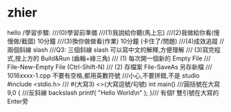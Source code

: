 # zhier
hello
/學習步驟:
///(0)學習前準備
///(1)我說給你聽(馬上忘)
///(2)我做給你看(慢慢做/截圖) 10分鐘
///(3)換你做做看(作業) 10分鐘 (卡住了/問題)
///(4)成效追蹤
// 兩個斜線 slash
///Q3: 三個斜線 slash 可以寫中文的解釋,方便理解
/// (3)寫完程式,按上方的 Build&Run (齒輪+綠三角)
/// (1) 每次開一個新的 Empty File
///   File-New-Empty File (Ctrl-Shift-N)
/// (2) 存檔案 File-SaveAs 另存新檔
///   1016xxxx-1.cpp 不要有空格,都用英數符號
       ///小心,不要拼錯,不是 studio
#include <stdio.h>  /// #(大寫3) <>(大寫逗號/句號)
int main() ///圓括號在大寫9,0
{                  ///反斜線 backslash
    printf( "Hello World\n" );
}/// 有個f  雙引號在大寫的 Enter旁
